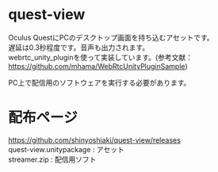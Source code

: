 # quest-view
Oculus QuestにPCのデスクトップ画面を持ち込むアセットです。  
遅延は0.3秒程度です。音声も出力されます。  
webrtc_unity_pluginを使って実装しています。(参考文献：https://github.com/mhama/WebRtcUnityPluginSample)  

PC上で配信用のソフトウェアを実行する必要があります。

 # 配布ページ 
 https://github.com/shinyoshiaki/quest-view/releases  
 quest-view.unitypackage : アセット　  
 streamer.zip : 配信用ソフト  
